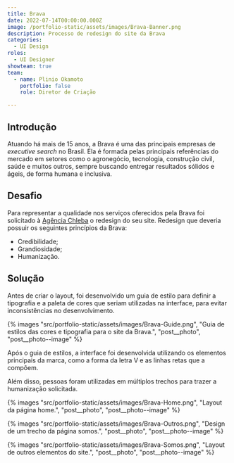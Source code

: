 ```yaml
---
title: Brava
date: 2022-07-14T00:00:00.000Z
image: /portfolio-static/assets/images/Brava-Banner.png
description: Processo de redesign do site da Brava
categories:
  - UI Design
roles:
  - UI Designer
showteam: true
team:
  - name: Plinio Okamoto
    portfolio: false
    role: Diretor de Criação

---
```


## Introdução

Atuando há mais de 15 anos, a Brava é uma das principais empresas de *executive search* no Brasil. Ela é formada pelas principais referências do mercado em setores como o agronegócio, tecnologia, construção civil, saúde e muitos outros, sempre buscando entregar resultados sólidos e ágeis, de forma humana e inclusiva.

## Desafio

Para representar a qualidade nos serviços oferecidos pela Brava foi solicitado à [Agência Chleba](https://www.chleba.net/) o redesign do seu site. Redesign que deveria possuir os seguintes princípios da Brava:

- Credibilidade;
- Grandiosidade;
- Humanização.

## Solução

Antes de criar o layout, foi desenvolvido um guia de estilo para definir a tipografia e a paleta de cores que seriam utilizadas na interface, para evitar inconsistências no desenvolvimento.

{% images "src/portfolio-static/assets/images/Brava-Guide.png", "Guia de estilos das cores e tipografia para o site da Brava.", "post__photo", "post__photo--image" %}

Após o guia de estilos, a interface foi desenvolvida utilizando os elementos principais da marca, como a forma da letra V e as linhas retas que a compõem.

Além disso, pessoas foram utilizadas em múltiplos trechos para trazer a humanização solicitada.

{% images "src/portfolio-static/assets/images/Brava-Home.png", "Layout da página home.", "post__photo", "post__photo--image" %}

{% images "src/portfolio-static/assets/images/Brava-Outros.png", "Design de um trecho da página somos.", "post__photo", "post__photo--image" %}

{% images "src/portfolio-static/assets/images/Brava-Somos.png", "Layout de outros elementos do site.", "post__photo", "post__photo--image" %}
